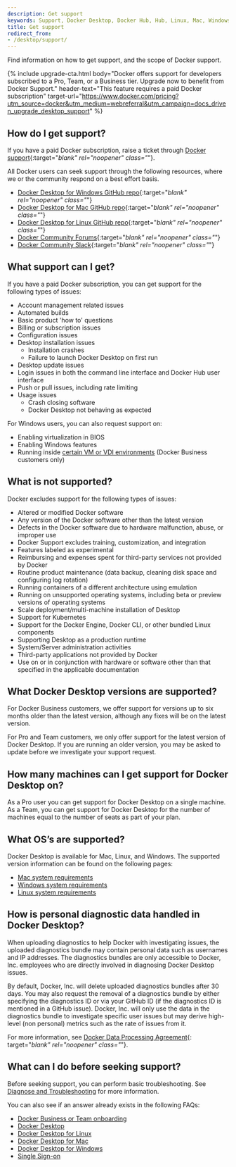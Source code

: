 ```yaml
---
description: Get support
keywords: Support, Docker Desktop, Docker Hub, Hub, Linux, Mac, Windows
title: Get support
redirect_from:
- /desktop/support/
---
```


Find information on how to get support, and the scope of Docker support.

{% include upgrade-cta.html
  body="Docker offers support for developers subscribed to a Pro, Team, or a Business tier. Upgrade now to benefit from Docker Support."
  header-text="This feature requires a paid Docker subscription"
  target-url="https://www.docker.com/pricing?utm_source=docker&utm_medium=webreferral&utm_campaign=docs_driven_upgrade_desktop_support"
%}

## How do I get support?

If you have a paid Docker subscription, raise a ticket through [Docker support](https://hub.docker.com/support/contact/){:target="_blank" rel="noopener" class="_"}.

All Docker users can seek support through the following resources, where we or the community respond on a best effort basis.
   - [Docker Desktop for Windows GitHub repo](https://github.com/docker/for-win){:target="_blank" rel="noopener" class="_"} 
   - [Docker Desktop for Mac GitHub repo](https://github.com/docker/for-mac){:target="_blank" rel="noopener" class="_"}
   - [Docker Desktop for Linux GitHub repo](https://github.com/docker/for-linux){:target="_blank" rel="noopener" class="_"}
   - [Docker Community Forums](https://forums.docker.com/){:target="_blank" rel="noopener" class="_"}
   - [Docker Community Slack](https://dockercommunity.slack.com/){:target="_blank" rel="noopener" class="_"}


## What support can I get?

If you have a paid Docker subscription, you can get support for the following types of issues:

   * Account management related issues
   * Automated builds
   * Basic product 'how to' questions
   * Billing or subscription issues
   * Configuration issues
   * Desktop installation issues
      * Installation crashes
      * Failure to launch Docker Desktop on first run
   * Desktop update issues
   * Login issues in both the command line interface and Docker Hub user interface
   * Push or pull issues, including rate limiting
   * Usage issues
      * Crash closing software
      * Docker Desktop not behaving as expected

   For Windows users, you can also request support on:
   * Enabling virtualization in BIOS
   * Enabling Windows features
   * Running inside [certain VM or VDI environments](../desktop/vm-vdi.md) (Docker Business customers only)


## What is not supported?

Docker excludes support for the following types of issues:
   * Altered or modified Docker software
   * Any version of the Docker software other than the latest version
   * Defects in the Docker software due to hardware malfunction, abuse, or improper use
   * Docker Support excludes training, customization, and integration
   * Features labeled as experimental
   * Reimbursing and expenses spent for third-party services not provided by Docker
   * Routine product maintenance (data backup, cleaning disk space and configuring log rotation)
   * Running containers of a different architecture using emulation
   * Running on unsupported operating systems, including beta or preview versions of operating systems
   * Scale deployment/multi-machine installation of Desktop
   * Support for Kubernetes
   * Support for the Docker Engine, Docker CLI, or other bundled Linux components
   * Supporting Desktop as a production runtime
   * System/Server administration activities
   * Third-party applications not provided by Docker
   * Use on or in conjunction with hardware or software other than that specified in the applicable documentation

## What Docker Desktop versions are supported?

For Docker Business customers, we offer support for versions up to six months older than the latest version, although any fixes will be on the latest version.

For Pro and Team customers, we only offer support for the latest version of Docker Desktop. If you are running an older version, you may be asked to update before we investigate your support request.

## How many machines can I get support for Docker Desktop on?

As a Pro user you can get support for Docker Desktop on a single machine.
As a Team, you can get support for Docker Desktop for the number of machines equal to the number of seats as part of your plan.

## What OS’s are supported?

Docker Desktop is available for Mac, Linux, and Windows. The supported version information can be found on the following pages:

* [Mac system requirements](../desktop/install/mac-install.md/#system-requirements)
* [Windows system requirements](../desktop/install/windows-install.md/#system-requirements)
* [Linux system requirements](../desktop/install/linux-install.md/#system-requirements)

## How is personal diagnostic data handled in Docker Desktop?

When uploading diagnostics to help Docker with investigating issues, the uploaded diagnostics bundle may contain personal data such as usernames and IP addresses. The diagnostics bundles are only accessible to Docker, Inc.
employees who are directly involved in diagnosing Docker Desktop issues.

By default, Docker, Inc. will delete uploaded diagnostics bundles after 30 days. You may also request the removal of a diagnostics bundle by either specifying the diagnostics ID or via your GitHub ID (if the diagnostics ID is mentioned in a GitHub issue). Docker, Inc. will only use the data in the diagnostics bundle to investigate specific user issues but may derive high-level (non personal) metrics such as the rate of issues from it.

For more information, see [Docker Data Processing Agreement](https://www.docker.com/legal/data-processing-agreement){: target="_blank" rel="noopener" class="_"}.

## What can I do before seeking support?

Before seeking support, you can perform basic troubleshooting. See [Diagnose and Troubleshooting](../desktop/troubleshoot/overview.md) for more information.

You can also see if an answer already exists in the following FAQs:
- [Docker Business or Team onboarding](../docker-hub/onboarding-faqs.md)
- [Docker Desktop](../desktop/faqs/general.md)
- [Docker Desktop for Linux](../desktop/faqs/linuxfaqs.md)
- [Docker Desktop for Mac](../desktop/faqs/macfaqs.md)
- [Docker Desktop for Windows](../desktop/faqs/windowsfaqs.md)
- [Single Sign-on](..//single-sign-on/faqs.md)
